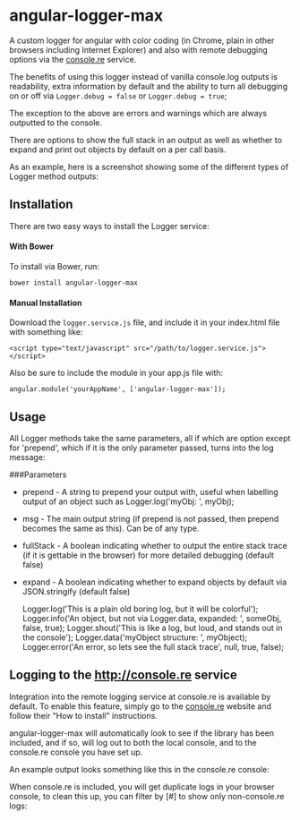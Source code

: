 # angular-logger-max
A custom logger for angular with color coding (in Chrome, plain in other browsers including Internet Explorer) and also with remote debugging options via the [console.re](console.re) service.

The benefits of using this logger instead of vanilla console.log outputs is readability, extra information by default and the ability to turn all debugging on or off via `Logger.debug = false` or `Logger.debug = true`;

The exception to the above are errors and warnings which are always outputted to the console.

There are options to show the full stack in an output as well as whether to expand and print out objects by default on a per call basis.

As an example, here is a screenshot showing some of the different types of Logger method outputs:

## Installation

There are two easy ways to install the Logger service:

#### With Bower

To install via Bower, run:

    bower install angular-logger-max

#### Manual Installation

Download the `logger.service.js` file, and include it in your index.html file with something like:

    <script type="text/javascript" src="/path/to/logger.service.js"></script>

Also be sure to include the module in your app.js file with:

    angular.module('yourAppName', ['angular-logger-max']);

## Usage

All Logger methods take the same parameters, all if which are option except for 'prepend', which if it is the only parameter passed, turns into the log message:

###Parameters

- prepend - A string to prepend your output with, useful when labelling output of an object such as Logger.log('myObj: ', myObj);
- msg - The main output string (if prepend is not passed, then prepend becomes the same as this). Can be of any type.
- fullStack - A boolean indicating whether to output the entire stack trace (if it is gettable in the browser) for more detailed debugging (default false)
- expand - A boolean indicating whether to expand objects by default via JSON.stringify (default false)


    Logger.log('This is a plain old boring log, but it will be colorful');
    Logger.info('An object, but not via Logger.data, expanded: ', someObj, false, true);
    Logger.shout('This is like a log, but loud, and stands out in the console');
    Logger.data('myObject structure: ', myObject);
    Logger.error('An error, so lets see the full stack trace', null, true, false);

## Logging to the http://console.re service

Integration into the remote logging service at console.re is available by default. To enable this feature, simply go to the [console.re](console.re) website and follow their "How to install" instructions.

angular-logger-max will automatically look to see if the library has been included, and if so, will log out to both the local console, and to the console.re console you have set up.

An example output looks something like this in the console.re console:

When console.re is included, you will get duplicate logs in your browser console, to clean this up, you can filter by [#] to show only non-console.re logs:
